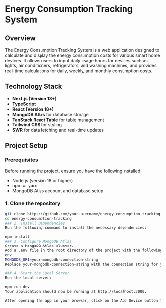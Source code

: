 # Energy Consumption Tracking System

## Overview

The Energy Consumption Tracking System is a web application designed to calculate and display the energy consumption costs for various smart home devices. It allows users to input daily usage hours for devices such as lights, air conditioners, refrigerators, and washing machines, and provides real-time calculations for daily, weekly, and monthly consumption costs.

## Technology Stack

- **Next.js (Version 13+)**
- **TypeScript**
- **React (Version 18+)**
- **MongoDB Atlas** for database storage
- **TanStack React Table** for table management
- **Tailwind CSS** for styling
- **SWR** for data fetching and real-time updates

## Project Setup

### Prerequisites

Before running the project, ensure you have the following installed:
- Node.js (version 18 or higher)
- npm or yarn
- MongoDB Atlas account and database setup

### 1. Clone the repository

```bash
git clone https://github.com/your-username/energy-consumption-tracking.git
cd energy-consumption-tracking
### 2. Install Dependencies
Run the following command to install the necessary dependencies:

npm install
### 3. Configure MongoDB Atlas
Create a MongoDB Atlas cluster.
Add a .env file in the root directory of the project with the following content:
env
MONGODB_URI=your-mongodb-connection-string
Replace your-mongodb-connection-string with the connection string for your MongoDB Atlas cluster.

### 4. Start the Local Server
Run the local server:

npm run dev
Your application should now be running at http://localhost:3000.

After opening the app in your browser, click on the Add Device button to add your first device and populate the database with initial data.
